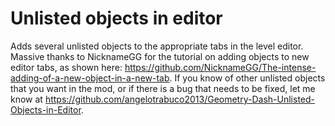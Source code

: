 # Unlisted objects in editor

Adds several unlisted objects to the appropriate tabs in the level editor. Massive thanks to NicknameGG for the tutorial on adding objects to new editor tabs, as shown here: https://github.com/NicknameGG/The-intense-adding-of-a-new-object-in-a-new-tab. If you know of other unlisted objects that you want in the mod, or if there is a bug that needs to be fixed, let me know at https://github.com/angelotrabuco2013/Geometry-Dash-Unlisted-Objects-in-Editor.
